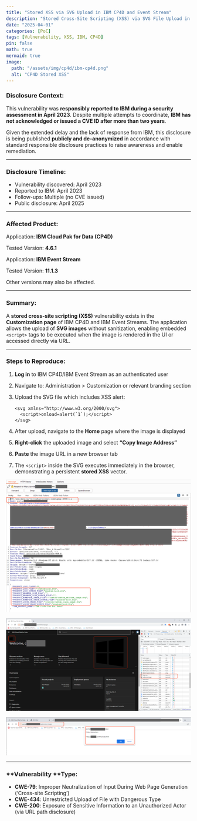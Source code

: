 ```yaml
---
title: "Stored XSS via SVG Upload in IBM CP4D and Event Stream"
description: "Stored Cross-Site Scripting (XSS) via SVG File Upload in IBM Cloud Pak for Data and IBM Event Streams."
date: "2025-04-01"
categories: [PoC]
tags: [Vulnerability, XSS, IBM, CP4D]
pin: false
math: true
mermaid: true
image:
  path: "/assets/img/cp4d/ibm-cp4d.png"
  alt: "CP4D Stored XSS"
---
```


### **Disclosure Context:**

This vulnerability was **responsibly reported to IBM during a security assessment in April 2023**. Despite multiple attempts to coordinate, **IBM has not acknowledged or issued a CVE ID after more than two years**.

Given the extended delay and the lack of response from IBM, this disclosure is being published **publicly and de-anonymized** in accordance with standard responsible disclosure practices to raise awareness and enable remediation.

------

### **Disclosure Timeline:**

- Vulnerability discovered: April 2023
- Reported to IBM: April 2023
- Follow-ups: Multiple (no CVE issued)
- Public disclosure: April 2025

---

### **Affected Product:**

Application: **IBM Cloud Pak for Data (CP4D)**

Tested Version: **4.6.1**

Application: **IBM Event Stream**

Tested Version: **11.1.3**

Other versions may also be affected.

------

### **Summary:**

A **stored cross-site scripting (XSS)** vulnerability exists in the **Customization page** of IBM CP4D and IBM Event Streams. The application allows the upload of **SVG images** without sanitization, enabling embedded `<script>` tags to be executed when the image is rendered in the UI or accessed directly via URL. 

------

### **Steps to Reproduce:**

1. **Log in** to IBM CP4D/IBM Event Stream as an authenticated user

2. Navigate to: Administration > Customization or relevant branding section

3. Upload the SVG file which includes XSS alert:

   ```
   <svg xmlns="http://www.w3.org/2000/svg">
     <script>onload=alert(`1`);</script>
   </svg>
   ```

4. After upload, navigate to the **Home** page where the image is displayed

5. **Right-click** the uploaded image and select **“Copy Image Address”**

6. **Paste** the image URL in a new browser tab

7. The `<script>` inside the SVG executes immediately in the browser, demonstrating a persistent **stored XSS** vector.

![CP4D Stored XSS](/assets/img/cp4d/stored-xss-1.png)

![CP4D Stored XSS](/assets/img/cp4d/stored-xss-2.png)

![CP4D Stored XSS](/assets/img/cp4d/stored-xss-3.png)

------

### **Vulnerability **Type:

- **CWE-79**: Improper Neutralization of Input During Web Page Generation (‘Cross-site Scripting’)
- **CWE-434**: Unrestricted Upload of File with Dangerous Type
- **CWE-200**: Exposure of Sensitive Information to an Unauthorized Actor (via URL path disclosure)

